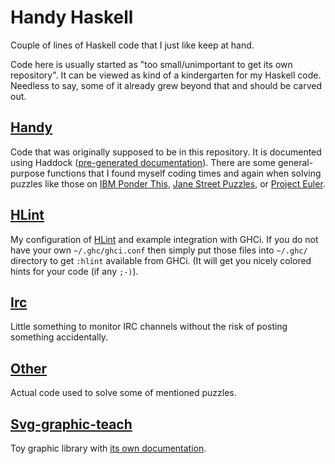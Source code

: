 Handy Haskell
=============

Couple of lines of Haskell code that I just like keep at hand.

Code here is usually started as "too small/unimportant to get its own repository".
It can be viewed as kind of a kindergarten for my Haskell code.
Needless to say, some of it already grew beyond that and should be carved
out.

[Handy](handy)
--------------

Code that was originally supposed to be in this repository. It is documented using
Haddock ([pre-generated documentation](http://xkollar.github.io/handy-haskell/handy/)).
There are some general-purpose functions that I found myself coding times
and again when solving puzzles like those on
[IBM Ponder This](https://www.research.ibm.com/haifa/ponderthis/index.shtml),
[Jane Street Puzzles](https://www.janestreet.com/puzzles/), or [Project Euler](https://projecteuler.net/).

[HLint](hlint)
--------------

My configuration of [HLint](https://github.com/ndmitchell/hlint) and example integration with GHCi.
If you do not have your own `~/.ghc/ghci.conf` then simply put those files
into `~/.ghc/` directory to get `:hlint` available from GHCi. (It will get you
nicely colored hints for your code (if any `;-)`).

[Irc](irc)
----------

Little something to monitor IRC channels without the risk of posting something accidentally.

[Other](other)
--------------

Actual code used to solve some of mentioned puzzles.

[Svg-graphic-teach](svg-graphic-teach)
--------------------------------------

Toy graphic library with [its own documentation](svg-graphic-teach).
